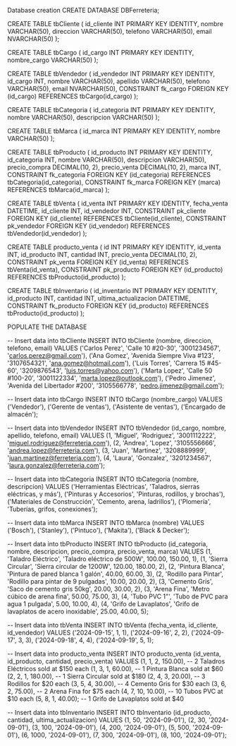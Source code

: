 Database creation
CREATE DATABASE DBFerreteria;

CREATE TABLE tbCliente (
	id_cliente INT PRIMARY KEY IDENTITY,
	nombre VARCHAR(50),
	direccion VARCHAR(50),
	telefono VARCHAR(50),
	email NVARCHAR(50)
);

CREATE TABLE tbCargo (
	id_cargo INT PRIMARY KEY IDENTITY,
	nombre_cargo VARCHAR(50)
);

CREATE TABLE tbVendedor (
	id_vendedor INT PRIMARY KEY IDENTITY,
	id_cargo INT,
	nombre VARCHAR(50),
	apellido VARCHAR(50),
	telefono VARCHAR(50),
	email NVARCHAR(50),
	CONSTRAINT fk_cargo FOREIGN KEY (id_cargo) REFERENCES tbCargo(id_cargo)
);

CREATE TABLE tbCategoria (
	id_categoria INT PRIMARY KEY IDENTITY,
	nombre VARCHAR(50),
	descripcion VARCHAR(50)
);

CREATE TABLE tbMarca (
	id_marca INT PRIMARY KEY IDENTITY,
	nombre VARCHAR(50)
);

CREATE TABLE tbProducto (
	id_producto INT PRIMARY KEY IDENTITY,
	id_categoria INT,
	nombre VARCHAR(50),
	descripcion VARCHAR(50),
	precio_compra DECIMAL(10, 2),
	precio_venta DECIMAL(10, 2),
	marca INT,
	CONSTRAINT fk_categoria FOREIGN KEY (id_categoria) REFERENCES tbCategoria(id_categoria),
	CONSTRAINT fk_marca FOREIGN KEY (marca) REFERENCES tbMarca(id_marca)
);

CREATE TABLE tbVenta (
	id_venta INT PRIMARY KEY IDENTITY,
	fecha_venta DATETIME,
	id_cliente INT,
	id_vendedor INT,
	CONSTRAINT pk_cliente FOREIGN KEY (id_cliente) REFERENCES tbCliente(id_cliente),
	CONSTRAINT pk_vendedor FOREIGN KEY (id_vendedor) REFERENCES tbVendedor(id_vendedor)
);

CREATE TABLE producto_venta (
	id INT PRIMARY KEY IDENTITY,
	id_venta INT,
	id_producto INT,
	cantidad INT,
	precio_venta DECIMAL(10, 2),
	CONSTRAINT pk_venta FOREIGN KEY (id_venta) REFERENCES tbVenta(id_venta),
	CONSTRAINT pk_producto FOREIGN KEY (id_producto) REFERENCES tbProducto(id_producto)
);

CREATE TABLE tbInventario (
	id_inventario INT PRIMARY KEY IDENTITY,
	id_producto INT,
	cantidad INT,
	ultima_actualizacion DATETIME,
	CONSTRAINT fk_producto FOREIGN KEY (id_producto) REFERENCES tbProducto(id_producto)
);


POPULATE THE DATABASE

-- Insert data into tbCliente
INSERT INTO tbCliente (nombre, direccion, telefono, email)
VALUES 
('Carlos Perez', 'Calle 10 #20-30', '3001234567', 'carlos.perez@gmail.com'),
('Ana Gomez', 'Avenida Siempre Viva #123', '3107654321', 'ana.gomez@hotmail.com'),
('Luis Torres', 'Carrera 15 #45-60', '3209876543', 'luis.torres@yahoo.com'),
('Marta Lopez', 'Calle 50 #100-20', '3001122334', 'marta.lopez@outlook.com'),
('Pedro Jimenez', 'Avenida del Libertador #200', '3105566778', 'pedro.jimenez@gmail.com');

-- Insert data into tbCargo
INSERT INTO tbCargo (nombre_cargo)
VALUES 
('Vendedor'),
('Gerente de ventas'),
('Asistente de ventas'),
('Encargado de almacén');

-- Insert data into tbVendedor
INSERT INTO tbVendedor (id_cargo, nombre, apellido, telefono, email)
VALUES 
(1, 'Miguel', 'Rodriguez', '3001112222', 'miguel.rodriguez@ferreteria.com'),
(2, 'Andrea', 'Lopez', '3105556666', 'andrea.lopez@ferreteria.com'),
(3, 'Juan', 'Martinez', '3208889999', 'juan.martinez@ferreteria.com'),
(4, 'Laura', 'Gonzalez', '3201234567', 'laura.gonzalez@ferreteria.com');

-- Insert data into tbCategoria
INSERT INTO tbCategoria (nombre, descripcion)
VALUES 
('Herramientas Eléctricas', 'Taladros, sierras eléctricas, y más'),
('Pinturas y Accesorios', 'Pinturas, rodillos, y brochas'),
('Materiales de Construcción', 'Cemento, arena, ladrillos'),
('Plomería', 'Tuberías, grifos, conexiones');

-- Insert data into tbMarca
INSERT INTO tbMarca (nombre)
VALUES 
('Bosch'),
('Stanley'),
('Pintuco'),
('Makita'),
('Black & Decker');

-- Insert data into tbProducto
INSERT INTO tbProducto (id_categoria, nombre, descripcion, precio_compra, precio_venta, marca)
VALUES 
(1, 'Taladro Eléctrico', 'Taladro eléctrico de 500W', 100.00, 150.00, 1), 
(1, 'Sierra Circular', 'Sierra circular de 1200W', 120.00, 180.00, 2), 
(2, 'Pintura Blanca', 'Pintura de pared blanca 1 galón', 40.00, 60.00, 3), 
(2, 'Rodillo para Pintar', 'Rodillo para pintar de 9 pulgadas', 10.00, 20.00, 2), 
(3, 'Cemento Gris', 'Saco de cemento gris 50kg', 20.00, 30.00, 2), 
(3, 'Arena Fina', 'Metro cúbico de arena fina', 50.00, 75.00, 3),
(4, 'Tubo PVC 1"', 'Tubo de PVC para agua 1 pulgada', 5.00, 10.00, 4),
(4, 'Grifo de Lavaplatos', 'Grifo de lavaplatos de acero inoxidable', 25.00, 40.00, 5);

-- Insert data into tbVenta
INSERT INTO tbVenta (fecha_venta, id_cliente, id_vendedor)
VALUES 
('2024-09-15', 1, 1),
('2024-09-16', 2, 2),
('2024-09-17', 3, 3),
('2024-09-18', 4, 4),
('2024-09-19', 5, 1);

-- Insert data into producto_venta
INSERT INTO producto_venta (id_venta, id_producto, cantidad, precio_venta)
VALUES 
(1, 1, 2, 150.00), -- 2 Taladros Eléctricos sold at $150 each
(1, 3, 1, 60.00),  -- 1 Pintura Blanca sold at $60
(2, 2, 1, 180.00), -- 1 Sierra Circular sold at $180
(2, 4, 3, 20.00),  -- 3 Rodillos for $20 each
(3, 5, 4, 30.00),  -- 4 Cemento Gris for $30 each
(3, 6, 2, 75.00),  -- 2 Arena Fina for $75 each
(4, 7, 10, 10.00), -- 10 Tubos PVC at $10 each
(5, 8, 1, 40.00);  -- 1 Grifo de Lavaplatos sold at $40

-- Insert data into tbInventario
INSERT INTO tbInventario (id_producto, cantidad, ultima_actualizacion)
VALUES 
(1, 50, '2024-09-01'),
(2, 30, '2024-09-01'),
(3, 100, '2024-09-01'),
(4, 200, '2024-09-01'),
(5, 500, '2024-09-01'),
(6, 1000, '2024-09-01'),
(7, 300, '2024-09-01'),
(8, 100, '2024-09-01');




